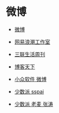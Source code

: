 # 微博

<div id = "首"></div>
<script src = "../js/首.js"></script>

* [微博](https://m.weibo.cn/)

* [网易浪潮工作室](https://m.weibo.cn/u/6146894071)
* [三联生活周刊](https://m.weibo.cn/u/1191965271)
* [博客天下](https://m.weibo.cn/u/1594590224)
* [小众软件 微博](https://m.weibo.cn/u/1684197391)

* [少数派 sspai](https://m.weibo.cn/u/1914010467)
* [少数派 老麦 张涛](https://m.weibo.cn/u/1611435224)
